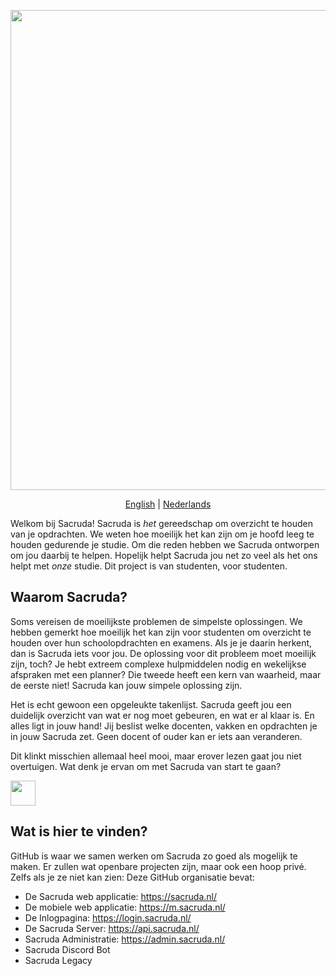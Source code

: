 <div align="center">
  
<p align="center">
    <a href="https://sacruda.nl/" target="_blank" rel="noopener">
        <img src="https://github.com/user-attachments/assets/62913945-6d5f-40d0-b419-3d238ef21314" width="768px"/>
    </a>
</p>

[English](README.md) | [Nederlands](LEESMIJ.md)

</div>

Welkom bij Sacruda! Sacruda is _het_ gereedschap om overzicht te houden van je opdrachten. We weten hoe moeilijk het kan zijn om je hoofd leeg te houden gedurende je studie. Om die reden hebben we Sacruda ontworpen om jou daarbij te helpen. Hopelijk helpt Sacruda jou net zo veel als het ons helpt met _onze_ studie. Dit project is van studenten, voor studenten.

## Waarom Sacruda?

Soms vereisen de moeilijkste problemen de simpelste oplossingen. We hebben gemerkt hoe moeilijk het kan zijn voor studenten om overzicht te houden over hun schoolopdrachten en examens. Als je je daarin herkent, dan is Sacruda iets voor jou. De oplossing voor dit probleem moet moeilijk zijn, toch? Je hebt extreem complexe hulpmiddelen nodig en wekelijkse afspraken met een planner? Die tweede heeft een kern van waarheid, maar de eerste niet! Sacruda kan jouw simpele oplossing zijn.

Het is echt gewoon een opgeleukte takenlijst. Sacruda geeft jou een duidelijk overzicht van wat er nog moet gebeuren, en wat er al klaar is. En alles ligt in jouw hand! Jij beslist welke docenten, vakken en opdrachten je in jouw Sacruda zet. Geen docent of ouder kan er iets aan veranderen.

Dit klinkt misschien allemaal heel mooi, maar erover lezen gaat jou niet overtuigen. Wat denk je ervan om met Sacruda van start te gaan?

<a href="https://login.sacruda.nl/" target="_blank" rel="noopener">
    <img src="https://github.com/user-attachments/assets/6b128ac3-7af7-40c1-8438-28563760e58f" height="40px"/>
</a>

## Wat is hier te vinden?
GitHub is waar we samen werken om Sacruda zo goed als mogelijk te maken. Er zullen wat openbare projecten zijn, maar ook een hoop privé. Zelfs als je ze niet kan zien: Deze GitHub organisatie bevat:

- De Sacruda web applicatie: https://sacruda.nl/
- De mobiele web applicatie: https://m.sacruda.nl/
- De Inlogpagina: https://login.sacruda.nl/
- De Sacruda Server: https://api.sacruda.nl/
- Sacruda Administratie: https://admin.sacruda.nl/
- Sacruda Discord Bot
- Sacruda Legacy
